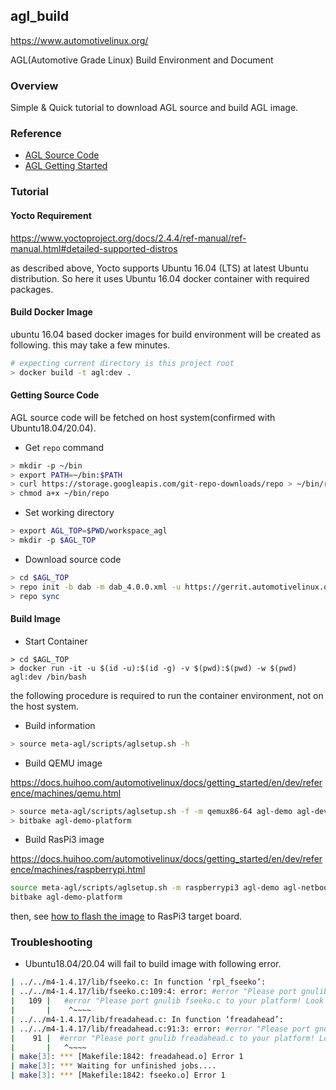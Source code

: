 ## agl_build

https://www.automotivelinux.org/

AGL(Automotive Grade Linux) Build Environment and Document

### Overview

Simple & Quick tutorial to download AGL source and build AGL image.

### Reference

- [AGL Source Code](https://git.automotivelinux.org/)
- [AGL Getting Started](https://docs.huihoo.com/automotivelinux/docs/getting_started/en/dev/reference/source-code.html)

### Tutorial

#### Yocto Requirement

https://www.yoctoproject.org/docs/2.4.4/ref-manual/ref-manual.html#detailed-supported-distros

as described above, Yocto supports Ubuntu 16.04 (LTS) at latest Ubuntu distribution.
So here it uses Ubuntu 16.04 docker container with required packages.

#### Build Docker Image

ubuntu 16.04 based docker images for build environment will be created as following.
this may take a few minutes.

```bash
# expecting current directory is this project root
> docker build -t agl:dev .
```

#### Getting Source Code

AGL source code will be fetched on host system(confirmed with Ubuntu18.04/20.04).

- Get `repo` command

```bash
> mkdir -p ~/bin
> export PATH=~/bin:$PATH
> curl https://storage.googleapis.com/git-repo-downloads/repo > ~/bin/repo
> chmod a+x ~/bin/repo
```

- Set working directory

```bash
> export AGL_TOP=$PWD/workspace_agl
> mkdir -p $AGL_TOP
```

- Download source code

```bash
> cd $AGL_TOP
> repo init -b dab -m dab_4.0.0.xml -u https://gerrit.automotivelinux.org/gerrit/AGL/AGL-repo
> repo sync
```

#### Build Image

- Start Container

```
> cd $AGL_TOP
> docker run -it -u $(id -u):$(id -g) -v $(pwd):$(pwd) -w $(pwd) agl:dev /bin/bash
```

the following procedure is required to run the container environment, not on the host system.

- Build information

```bash
> source meta-agl/scripts/aglsetup.sh -h
```

- Build QEMU image

https://docs.huihoo.com/automotivelinux/docs/getting_started/en/dev/reference/machines/qemu.html

```bash
> source meta-agl/scripts/aglsetup.sh -f -m qemux86-64 agl-demo agl-devel
> bitbake agl-demo-platform

```

- Build RasPi3 image

https://docs.huihoo.com/automotivelinux/docs/getting_started/en/dev/reference/machines/raspberrypi.html

```bash
source meta-agl/scripts/aglsetup.sh -m raspberrypi3 agl-demo agl-netboot agl-appfw-smack
bitbake agl-demo-platform
```

then, see [how to flash the image](https://docs.huihoo.com/automotivelinux/docs/getting_started/en/dev/reference/machines/raspberrypi.html#booting-agl-demo-platform-on-raspberry-pi) to RasPi3 target board.

### Troubleshooting

- Ubuntu18.04/20.04 will fail to build image with following error.

```bash
| ../../m4-1.4.17/lib/fseeko.c: In function ‘rpl_fseeko’:
| ../../m4-1.4.17/lib/fseeko.c:109:4: error: #error "Please port gnulib fseeko.c to your platform! Look at the code in fseeko.c, then report this to bug-gnulib."
|   109 |   #error "Please port gnulib fseeko.c to your platform! Look at the code in fseeko.c, then report this to bug-gnulib."
|       |    ^~~~~
| ../../m4-1.4.17/lib/freadahead.c: In function ‘freadahead’:
| ../../m4-1.4.17/lib/freadahead.c:91:3: error: #error "Please port gnulib freadahead.c to your platform! Look at the definition of fflush, fread, ungetc on your system, then report this to bug-gnulib."
|    91 |  #error "Please port gnulib freadahead.c to your platform! Look at the definition of fflush, fread, ungetc on your system, then report this to bug-gnulib."
|       |   ^~~~~
| make[3]: *** [Makefile:1842: freadahead.o] Error 1
| make[3]: *** Waiting for unfinished jobs....
| make[3]: *** [Makefile:1842: fseeko.o] Error 1
```
